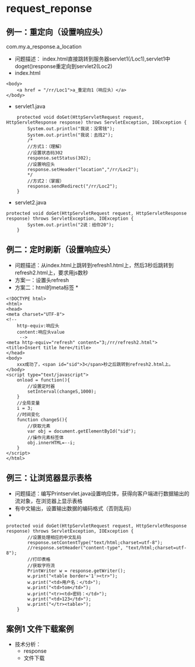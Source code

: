 # request_reponse
## 例一：重定向（设置响应头）
com.my.a_response.a_location
* 问题描述： index.html直接跳转到服务器servlet1(/Loc1),servlet1中doget()response重定向到servlet2(Loc2)
* index.html
```(html)
<body>
	<a href = "/rr/Loc1">a_重定向1（响应头）</a>
</body>
```
* servlet1.java
```(java)
	protected void doGet(HttpServletRequest request, HttpServletResponse response) throws ServletException, IOException {
		System.out.println("我说：没零钱");
		System.out.println("我说：去找2");
		/*
		//方式1：（理解）
		//设置状态码302
		response.setStatus(302);
		//设置响应头
		response.setHeader("location","/rr/Loc2");
		*/
		//方式2：（掌握）
		response.sendRedirect("/rr/Loc2");
	}
```
* servlet2.java
```(java)
protected void doGet(HttpServletRequest request, HttpServletResponse response) throws ServletException, IOException {
		System.out.println("2说：给你20");
	}

```
## 例二：定时刷新（设置响应头）
* 问题描述：从index.html上跳转到refresh1.html上，然后3秒后跳转到refresh2.html上，要求用js数秒
* 方案一：设置头refresh
* 方案二：html的meta标签
  *
```(html)
<!DOCTYPE html>
<html>
<head>
<meta charset="UTF-8">
<!-- 
	http-equiv:响应头
	content:响应头value
	 -->
<meta http-equiv="refresh" content="3;/rr/refresh2.html">
<title>Insert title here</title>
</head>
<body>
	xxx成功了，<span id="sid">3</span>秒之后跳转到refresh2.html上。
</body>
<script type="text/javascript">
	onload = function(){
		//设置定时器
		setInterval(changeS,1000);
	}
	//全局变量
	i = 3;
	//时间变化
	function changeS(){
		//获取元素
		var obj = document.getElementById("sid");
		//操作元素标签体
		obj.innerHTML=--i;
	}
</script>
</html>
```
## 例三：让浏览器显示表格
* 问题描述：编写Printservlet.java设置响应体，获得向客户端进行数据输出的流对象，在浏览器上显示表格
* 有中文输出，设置输出数据的编码格式（否则乱码）
* 
```(html)
protected void doGet(HttpServletRequest request, HttpServletResponse response) throws ServletException, IOException {
		//设置处理相应的中文乱码
		response.setContentType("text/html;charset=utf-8");
		//response.setHeader("content-type", "text/html;charset=utf-8");
		//打印表格
		//获取字符流
		PrintWriter w = response.getWriter();
		w.print("<table border='1'><tr>");
		w.print("<td>用户名：</td>");
		w.print("<td>tom</td>");
		w.print("<tr><td>密码：</td>");
		w.print("<td>123</td>");
		w.print("</tr><table>");
	}
```
## 案例1 文件下载案例
* 技术分析：
  * response
  * 文件下载
  
